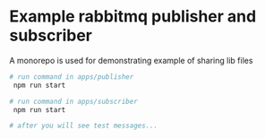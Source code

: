 # Example rabbitmq publisher and subscriber

A monorepo is used for demonstrating example of sharing lib files

``` Bash
# run command in apps/publisher 
 npm run start

# run command in apps/subscriber 
 npm run start

# after you will see test messages...

```